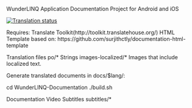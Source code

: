 WunderLINQ Application Documentation Project for Android and iOS
<p>
<a href="https://weblate.blackboxembedded.com/engage/wunderlinq/">
<img src="https://weblate.blackboxembedded.com/widgets/wunderlinq/-/wunderlinq-documentation/svg-badge.svg" alt="Translation status" />
</a>
</p>
Requires: Translate Toolkit(http://toolkit.translatehouse.org/)
HTML Template based on: https://github.com/surjithctly/documentation-html-template

Translation files
po/* Strings
images-localized/* Images that include localized text.

Generate translated documents in docs/$lang/:

cd WunderLINQ-Documentation
./build.sh

Documentation Video Subtitles
subtitles/*
